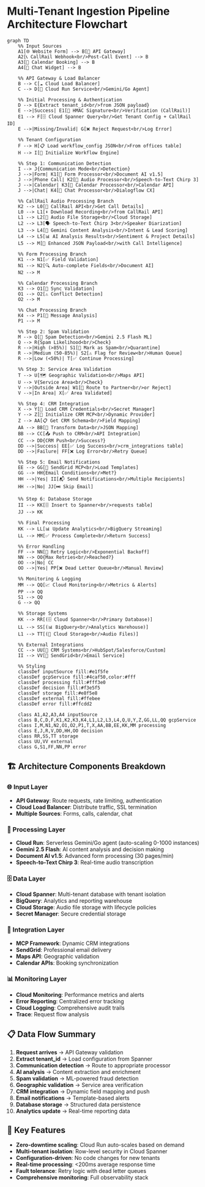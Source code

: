 # Multi-Tenant Ingestion Pipeline Architecture Flowchart

```mermaid
graph TD
    %% Input Sources
    A1[🌐 Website Form] --> B[🔄 API Gateway]
    A2[📞 CallRail Webhook<br/>Post-Call Event] --> B
    A3[📅 Calendar Booking] --> B
    A4[💬 Chat Widget] --> B

    %% API Gateway & Load Balancer
    B --> C[☁️ Cloud Load Balancer]
    C --> D[🚀 Cloud Run Service<br/>Gemini/Go Agent]

    %% Initial Processing & Authentication
    D --> E{Extract tenant_id<br/>from JSON payload}
    E -->|Success| E1[🔐 HMAC Signature<br/>Verification (CallRail)]
    E1 --> F[🗄️ Cloud Spanner Query<br/>Get Tenant Config + CallRail ID]
    E -->|Missing/Invalid| G[❌ Reject Request<br/>Log Error]

    %% Tenant Configuration
    F --> H[📋 Load workflow_config JSON<br/>From offices table]
    H --> I[🎯 Initialize Workflow Engine]

    %% Step 1: Communication Detection
    I --> J{Communication Mode<br/>Detection}
    J -->|Form| K1[📝 Form Processor<br/>Document AI v1.5]
    J -->|Phone Call| K2[🎤 Audio Processor<br/>Speech-to-Text Chirp 3]
    J -->|Calendar| K3[📅 Calendar Processor<br/>Calendar API]
    J -->|Chat| K4[💬 Chat Processor<br/>Dialogflow CX]

    %% CallRail Audio Processing Branch
    K2 --> L0[📡 CallRail API<br/>Get Call Details]
    L0 --> L1[⬇️ Download Recording<br/>from CallRail API]
    L1 --> L2[🎵 Audio File Storage<br/>Cloud Storage]
    L2 --> L3[🗣️ Speech-to-Text Chirp 3<br/>Speaker Diarization]
    L3 --> L4[🧠 Gemini Content Analysis<br/>Intent & Lead Scoring]
    L4 --> L5[📊 AI Analysis Results<br/>Sentiment & Project Details]
    L5 --> M[📝 Enhanced JSON Payload<br/>with Call Intelligence]

    %% Form Processing Branch
    K1 --> N1[✅ Field Validation]
    N1 --> N2[🔍 Auto-complete Fields<br/>Document AI]
    N2 --> M

    %% Calendar Processing Branch
    K3 --> O1[📅 Sync Validation]
    O1 --> O2[⚠️ Conflict Detection]
    O2 --> M

    %% Chat Processing Branch
    K4 --> P1[💬 Message Analysis]
    P1 --> M

    %% Step 2: Spam Validation
    M --> Q[🤖 Spam Detection<br/>Gemini 2.5 Flash ML]
    Q --> R{Spam Likelihood<br/>Check}
    R -->|High (>85%)| S1[🚫 Mark as Spam<br/>Quarantine]
    R -->|Medium (50-85%)| S2[⚠️ Flag for Review<br/>Human Queue]
    R -->|Low (<50%)| T[✅ Continue Processing]

    %% Step 3: Service Area Validation
    T --> U[🗺️ Geographic Validation<br/>Maps API]
    U --> V{Service Area<br/>Check}
    V -->|Outside Area| W1[📍 Route to Partner<br/>or Reject]
    V -->|In Area| X[✅ Area Validated]

    %% Step 4: CRM Integration
    X --> Y[🔐 Load CRM Credentials<br/>Secret Manager]
    Y --> Z[🔌 Initialize CRM MCP<br/>Dynamic Provider]
    Z --> AA[📋 Get CRM Schema<br/>Field Mapping]
    AA --> BB[🔄 Transform Data<br/>JSON Mapping]
    BB --> CC[📤 Push to CRM<br/>API Integration]
    CC --> DD{CRM Push<br/>Success?}
    DD -->|Success| EE[✅ Log Success<br/>crm_integrations table]
    DD -->|Failure| FF[❌ Log Error<br/>Retry Queue]

    %% Step 5: Email Notifications
    EE --> GG[📧 SendGrid MCP<br/>Load Templates]
    GG --> HH{Email Conditions<br/>Met?}
    HH -->|Yes| II[📬 Send Notifications<br/>Multiple Recipients]
    HH -->|No| JJ[⏭️ Skip Email]

    %% Step 6: Database Storage
    II --> KK[🗄️ Insert to Spanner<br/>requests table]
    JJ --> KK

    %% Final Processing
    KK --> LL[📊 Update Analytics<br/>BigQuery Streaming]
    LL --> MM[✅ Process Complete<br/>Return Success]

    %% Error Handling
    FF --> NN[🔄 Retry Logic<br/>Exponential Backoff]
    NN --> OO{Max Retries<br/>Reached?}
    OO -->|No| CC
    OO -->|Yes| PP[❌ Dead Letter Queue<br/>Manual Review]

    %% Monitoring & Logging
    MM --> QQ[📈 Cloud Monitoring<br/>Metrics & Alerts]
    PP --> QQ
    S1 --> QQ
    G --> QQ

    %% Storage Systems
    KK --> RR[(🗄️ Cloud Spanner<br/>Primary Database)]
    LL --> SS[(📊 BigQuery<br/>Analytics Warehouse)]
    L1 --> TT[(💾 Cloud Storage<br/>Audio Files)]

    %% External Integrations
    CC --> UU[🏢 CRM Systems<br/>HubSpot/Salesforce/Custom]
    II --> VV[📧 SendGrid<br/>Email Service]

    %% Styling
    classDef inputSource fill:#e1f5fe
    classDef gcpService fill:#4caf50,color:#fff
    classDef processing fill:#fff3e0
    classDef decision fill:#f3e5f5
    classDef storage fill:#e8f5e8
    classDef external fill:#ffebee
    classDef error fill:#ffcdd2

    class A1,A2,A3,A4 inputSource
    class B,C,D,F,K1,K2,K3,K4,L1,L2,L3,L4,Q,U,Y,Z,GG,LL,QQ gcpService
    class I,M,N1,N2,O1,O2,P1,T,X,AA,BB,EE,KK,MM processing
    class E,J,R,V,DD,HH,OO decision
    class RR,SS,TT storage
    class UU,VV external
    class G,S1,FF,NN,PP error
```

## 🏗️ **Architecture Components Breakdown**

### **🌐 Input Layer**
- **API Gateway**: Route requests, rate limiting, authentication
- **Cloud Load Balancer**: Distribute traffic, SSL termination
- **Multiple Sources**: Forms, calls, calendar, chat

### **🚀 Processing Layer**
- **Cloud Run**: Serverless Gemini/Go agent (auto-scaling 0-1000 instances)
- **Gemini 2.5 Flash**: AI content analysis and decision making
- **Document AI v1.5**: Advanced form processing (30 pages/min)
- **Speech-to-Text Chirp 3**: Real-time audio transcription

### **🗄️ Data Layer**
- **Cloud Spanner**: Multi-tenant database with tenant isolation
- **BigQuery**: Analytics and reporting warehouse
- **Cloud Storage**: Audio file storage with lifecycle policies
- **Secret Manager**: Secure credential storage

### **🔌 Integration Layer**
- **MCP Framework**: Dynamic CRM integrations
- **SendGrid**: Professional email delivery
- **Maps API**: Geographic validation
- **Calendar APIs**: Booking synchronization

### **📊 Monitoring Layer**
- **Cloud Monitoring**: Performance metrics and alerts
- **Error Reporting**: Centralized error tracking
- **Cloud Logging**: Comprehensive audit trails
- **Trace**: Request flow analysis

## 📋 **Data Flow Summary**

1. **Request arrives** → API Gateway validation
2. **Extract tenant_id** → Load configuration from Spanner
3. **Communication detection** → Route to appropriate processor
4. **AI analysis** → Content extraction and enrichment
5. **Spam validation** → ML-powered fraud detection
6. **Geographic validation** → Service area verification
7. **CRM integration** → Dynamic field mapping and push
8. **Email notifications** → Template-based alerts
9. **Database storage** → Structured data persistence
10. **Analytics update** → Real-time reporting data

## 🔄 **Key Features**

- **Zero-downtime scaling**: Cloud Run auto-scales based on demand
- **Multi-tenant isolation**: Row-level security in Cloud Spanner
- **Configuration-driven**: No code changes for new tenants
- **Real-time processing**: <200ms average response time
- **Fault tolerance**: Retry logic with dead letter queues
- **Comprehensive monitoring**: Full observability stack